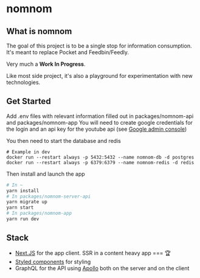 # nomnom

## What is nomnom

The goal of this project is to be a single stop for information consumption. It's meant to replace Pocket and Feedbin/Feedly.

Very much a **Work In Progress**.

Like most side project, it's also a playground for experimentation with new technologies.

## Get Started

Add .env files with relevant information filled out in packages/nomnom-api and packages/nomnom-app
You will need to create google credentials for the login and an api key for the youtube api (see [Google admin console](https://console.cloud.google.com/home/dashboard))

You then need to start the database and redis

```
# Example in dev
docker run --restart always -p 5432:5432 --name nomnom-db -d postgres
docker run --restart always -p 6379:6379 --name nomnom-redis -d redis
```

Then install and launch the app

```sh
# In ~
yarn install
# In packages/nomnom-server-api
yarn migrate up
yarn start
# In packages/nomnom-app
yarn run dev
```

## Stack

- [Next.JS](https://github.com/zeit/next.js/) for the app client. SSR in a content heavy app === 🏆
- [Styled components](https://github.com/styled-components/styled-components) for styling
- GraphQL for the API using [Apollo](http://dev.apollodata.com/) both on the server and on the client
